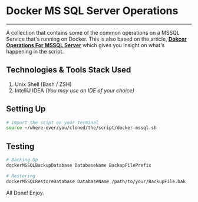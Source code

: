 # Docker MS SQL Server Operations 
---

A collection that contains some of the common operations on a MSSQL Service that's running on Docker. This is also based on the article, **[Dokcer Operations For MSSQL Server](https://informingtechies.blogspot.com/2020/03/micro-services-using-thorntail.html)** which gives you insight on what's happening in the script. 


## Technologies & Tools Stack Used

1. Unix Shell (Bash / ZSH)
3. IntelliJ IDEA *(You may use an IDE of your choice)*


## Setting Up

```bash
# import the scipt on your terminal
source ~/where-ever/you/cloned/the/script/docker-mssql.sh
```


## Testing                     

```bash
# Backing Up 
dockerMSSQLBackupDatabase DatabaseName BackupFilePrefix

# Restoring
dockerMSSQLRestoreDatabase DatabaseName /path/to/your/BackupFile.bak
```

All Done! Enjoy.

